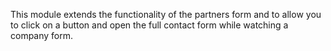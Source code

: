 This module extends the functionality of the partners form and to allow
you to click on a button and open the full contact form while watching a
company form.
